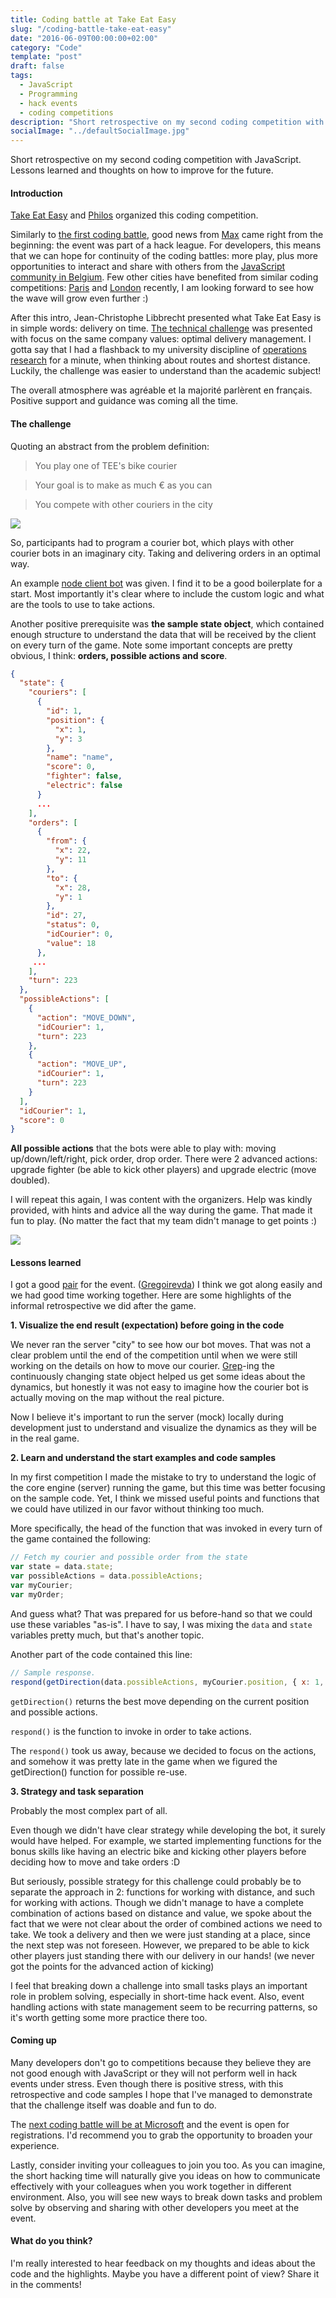 ```yaml
---
title: Coding battle at Take Eat Easy
slug: "/coding-battle-take-eat-easy"
date: "2016-06-09T00:00:00+02:00"
category: "Code"
template: "post"
draft: false
tags:
  - JavaScript
  - Programming
  - hack events
  - coding competitions
description: "Short retrospective on my second coding competition with JavaScript. Lessons learned and thoughts on how to improve for the future."
socialImage: "../defaultSocialImage.jpg"
---
```


Short retrospective on my second coding competition with JavaScript. Lessons learned and thoughts on how to improve for the future.

#### Introduction

[Take Eat Easy][1] and [Philos][2] organized this coding competition.

Similarly to [the first coding battle][3], good news from [Max][4] came right from the beginning: the event was part of a hack league. For developers, this means that we can hope for continuity of the coding battles: more play, plus more opportunities to interact and share with others from the [JavaScript community in Belgium][5]. Few other cities have benefited from similar coding competitions: [Paris][6] and [London][7] recently, I am looking forward to see how the wave will grow even further :)

After this intro, Jean-Christophe Libbrecht presented what Take Eat Easy is in simple words: delivery on time. [The technical challenge][9] was presented with focus on the same company values: optimal delivery management. I gotta say that I had a flashback to my university discipline of [operations research][10] for a minute, when thinking about routes and shortest distance. Luckily, the challenge was easier to understand than the academic subject!

The overall atmosphere was agréable et la majorité parlèrent en français. Positive support and guidance was coming all the time.

#### The challenge

Quoting an abstract from the problem definition:

> You play one of TEE's bike courier

> Your goal is to make as much € as you can

> You compete with other couriers in the city

![][11]

So, participants had to program a courier bot, which plays with other courier bots in an imaginary city. Taking and delivering orders in an optimal way.

An example [node client bot][12] was given. I find it to be a good boilerplate for a start. Most importantly it's clear where to include the custom logic and what are the tools to use to take actions.

Another positive prerequisite was **the sample state object**, which contained enough structure to understand the data that will be received by the client on every turn of the game. Note some important concepts are pretty obvious, I think: **orders, possible actions and score**.

```json
{
  "state": {
    "couriers": [
      {
        "id": 1,
        "position": {
          "x": 1,
          "y": 3
        },
        "name": "name",
        "score": 0,
        "fighter": false,
        "electric": false
      }
      ...
    ],
    "orders": [
      {
        "from": {
          "x": 22,
          "y": 11
        },
        "to": {
          "x": 28,
          "y": 1
        },
        "id": 27,
        "status": 0,
        "idCourier": 0,
        "value": 18
      },
     ...
    ],
    "turn": 223
  },
  "possibleActions": [
    {
      "action": "MOVE_DOWN",
      "idCourier": 1,
      "turn": 223
    },
    {
      "action": "MOVE_UP",
      "idCourier": 1,
      "turn": 223
    }
  ],
  "idCourier": 1,
  "score": 0
}
```

**All possible actions** that the bots were able to play with: moving up/down/left/right, pick order, drop order. There were 2 advanced actions: upgrade fighter (be able to kick other players) and upgrade electric (move doubled).

I will repeat this again, I was content with the organizers. Help was kindly provided, with hints and advice all the way during the game. That made it fun to play. (No matter the fact that my team didn't manage to get points :)

![][13]

#### Lessons learned

I got a good [pair][14] for the event. ([Gregoirevda][15]) I think we got along easily and we had good time working together. Here are some highlights of the informal retrospective we did after the game.

**1. Visualize the end result (expectation) before going in the code**

We never ran the server "city" to see how our bot moves. That was not a clear problem until the end of the competition until when we were still working on the details on how to move our courier. [Grep][16]-ing the continuously changing state object helped us get some ideas about the dynamics, but honestly it was not easy to imagine how the courier bot is actually moving on the map without the real picture.

Now I believe it's important to run the server (mock) locally during development just to understand and visualize the dynamics as they will be in the real game.

**2. Learn and understand the start examples and code samples**

In my first competition I made the mistake to try to understand the logic of the core engine (server) running the game, but this time was better focusing on the sample code. Yet, I think we missed useful points and functions that we could have utilized in our favor without thinking too much.

More specifically, the head of the function that was invoked in every turn of the game contained the following:

```js
// Fetch my courier and possible order from the state
var state = data.state;
var possibleActions = data.possibleActions;
var myCourier;
var myOrder;
```

And guess what? That was prepared for us before-hand so that we could use these variables "as-is". I have to say, I was mixing the `data` and `state` variables pretty much, but that's another topic.

Another part of the code contained this line:

```js
// Sample response.
respond(getDirection(data.possibleActions, myCourier.position, { x: 1, y: 2 }));
```

`getDirection()` returns the best move depending on the current position and possible actions.

`respond()` is the function to invoke in order to take actions.

The `respond()` took us away, because we decided to focus on the actions, and somehow it was pretty late in the game when we figured the getDirection() function for possible re-use.

**3. Strategy and task separation**

Probably the most complex part of all.

Even though we didn't have clear strategy while developing the bot, it surely would have helped. For example, we started implementing functions for the bonus skills like having an electric bike and kicking other players before deciding how to move and take orders :D

But seriously, possible strategy for this challenge could probably be to separate the approach in 2: functions for working with distance, and such for working with actions. Though we didn't manage to have a complete combination of actions based on distance and value, we spoke about the fact that we were not clear about the order of combined actions we need to take. We took a delivery and then we were just standing at a place, since the next step was not foreseen. However, we prepared to be able to kick other players just standing there with our delivery in our hands! (we never got the points for the advanced action of kicking)

I feel that breaking down a challenge into small tasks plays an important role in problem solving, especially in short-time hack event. Also, event handling actions with state management seem to be recurring patterns, so it's worth getting some more practice there too.

#### Coming up

Many developers don't go to competitions because they believe they are not good enough with JavaScript or they will not perform well in hack events under stress. Even though there is positive stress, with this retrospective and code samples I hope that I've managed to demonstrate that the challenge itself was doable and fun to do.

The [next coding battle will be at Microsoft][17] and the event is open for registrations. I'd recommend you to grab the opportunity to broaden your experience.

Lastly, consider inviting your colleagues to join you too. As you can imagine, the short hacking time will naturally give you ideas on how to communicate effectively with your colleagues when you work together in different environment. Also, you will see new ways to break down tasks and problem solve by observing and sharing with other developers you meet at the event.

#### What do you think?

I'm really interested to hear feedback on my thoughts and ideas about the code and the highlights. Maybe you have a different point of view? Share it in the comments!

[1]: http://www.takeeateasy.fr/
[2]: https://www.philos.io/
[3]: https://medium.com/@kalin.chernev/the-first-coding-battle-in-belgium-d4f4285ffb32#.ses1gau0l
[4]: https://twitter.com/maxczet
[5]: https://twitter.com/jsl4b
[6]: https://twitter.com/maxczet/status/725623059344986112
[7]: https://twitter.com/maxczet/status/728555974672449536
[9]: https://github.com/TakeEatEasy/hack-league
[10]: https://en.wikipedia.org/wiki/Operations_research
[11]: https://cdn-images-1.medium.com/max/800/1*zt3n7YspKUDLmP8Q4lN5qw.png
[12]: https://github.com/TakeEatEasy/hack-league/tree/master/node-client
[13]: https://cdn-images-1.medium.com/max/800/1*641YUOoQZYNKW5N2d4G-kw.jpeg
[14]: https://en.wikipedia.org/wiki/Pair_programming
[15]: https://github.com/Gregoirevda
[16]: https://en.wikipedia.org/wiki/Grep
[17]: https://www.eventbrite.com/e/coding-battle-microsoft-innovation-center-brussels-carasap-tickets-25839985091
